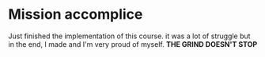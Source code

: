 # Mission accomplice

Just finished the implementation of this course.
it was a lot of struggle but in the end, I made and I'm very proud of myself.
**THE GRIND DOESN'T STOP**